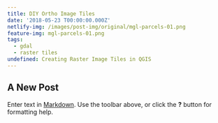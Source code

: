 ```yaml
---
title: DIY Ortho Image Tiles
date: '2018-05-23 T00:00:00.000Z'
netlify-img: /images/post-img/original/mgl-parcels-01.png
feature-img: mgl-parcels-01.png
tags:
  - gdal
  - raster tiles
undefined: Creating Raster Image Tiles in QGIS
---
```

## A New Post

Enter text in [Markdown](http://daringfireball.net/projects/markdown/). Use the toolbar above, or click the **?** button for formatting help.

